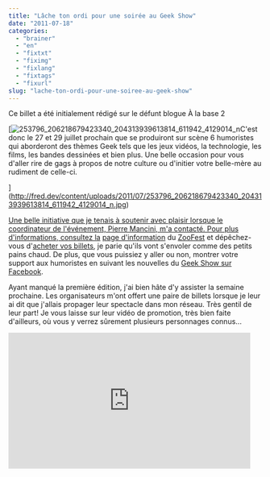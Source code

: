 ```yaml
---
title: "Lâche ton ordi pour une soirée au Geek Show"
date: "2011-07-18"
categories: 
  - "brainer"
  - "en"
  - "fixtxt"
  - "fiximg"
  - "fixlang"
  - "fixtags"
  - "fixurl"
slug: "lache-ton-ordi-pour-une-soiree-au-geek-show"
---
```


Ce billet a été initialement rédigé sur le défunt blogue À la base 2

[![](images/253796_206218679423340_204313939613814_611942_4129014_n.jpg "253796_206218679423340_204313939613814_611942_4129014_n")C'est donc le 27 et 29 juillet prochain que se produiront sur scène 6 humoristes qui aborderont des thèmes Geek tels que les jeux vidéos, la technologie, les films, les bandes dessinées et bien plus. Une belle occasion pour vous d'aller rire de gags à propos de notre culture ou d'initier votre belle-mère au rudiment de celle-ci.

](http://fred.dev/content/uploads/2011/07/253796_206218679423340_204313939613814_611942_4129014_n.jpg)

[Une belle initiative que je tenais à soutenir avec plaisir lorsque le coordinateur de l'événement, Pierre Mancini, m'a contacté. Pour plus d'informations, consultez la](http://fred.dev/content/uploads/2011/07/253796_206218679423340_204313939613814_611942_4129014_n.jpg) [page d'information](https://www.zoofest.tv/le-geek-show/ "Page d'information du Geek Show") du [ZooFest](https://www.zoofest.tv "Site Web du ZooFest") et dépêchez-vous d'[acheter vos billets](https://bit.ly/iSCGBg "Page pour achat de billet"), je parie qu'ils vont s'envoler comme des petits pains chaud. De plus, que vous puissiez y aller ou non, montrer votre support aux humoristes en suivant les nouvelles du [Geek Show sur Facebook](https://www.facebook.com/pages/Le-Geek-show/204313939613814 "Page Facebook du Geek Show").

Ayant manqué la première édition, j'ai bien hâte d'y assister la semaine prochaine. Les organisateurs m'ont offert une paire de billets lorsque je leur ai dit que j'allais propager leur spectacle dans mon réseau. Très gentil de leur part! Je vous laisse sur leur vidéo de promotion, très bien faite d'ailleurs, où vous y verrez sûrement plusieurs personnages connus...

<iframe width="480" height="270" src="https://www.youtube.com/embed/5PFMlZqAuX8?feature=oembed" frameborder="0" allowfullscreen></iframe>
